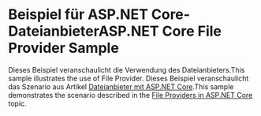 # <a name="aspnet-core-file-provider-sample"></a><span data-ttu-id="8ec6d-101">Beispiel für ASP.NET Core-Dateianbieter</span><span class="sxs-lookup"><span data-stu-id="8ec6d-101">ASP.NET Core File Provider Sample</span></span>

<span data-ttu-id="8ec6d-102">Dieses Beispiel veranschaulicht die Verwendung des Dateianbieters.</span><span class="sxs-lookup"><span data-stu-id="8ec6d-102">This sample illustrates the use of File Provider.</span></span> <span data-ttu-id="8ec6d-103">Dieses Beispiel veranschaulicht das Szenario aus Artikel [Dateianbieter mit ASP.NET Core](https://docs.microsoft.com/aspnet/core/fundamentals/file-providers).</span><span class="sxs-lookup"><span data-stu-id="8ec6d-103">This sample demonstrates the scenario described in the [File Providers in ASP.NET Core](https://docs.microsoft.com/aspnet/core/fundamentals/file-providers) topic.</span></span>
